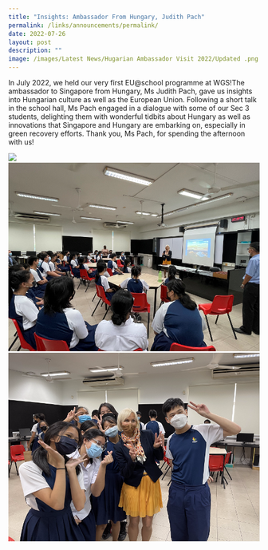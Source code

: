 ```yaml
---
title: "Insights: Ambassador From Hungary, Judith Pach"
permalink: /links/announcements/permalink/
date: 2022-07-26
layout: post
description: ""
image: /images/Latest News/Hugarian Ambassador Visit 2022/Updated .png
---
```



In July 2022, we held our very first EU@school programme at WGS!The ambassador to Singapore from Hungary, Ms Judith Pach, gave us insights into Hungarian culture as well as the European Union. Following a short talk in the school hall, Ms Pach engaged in a dialogue with some of our Sec 3 students, delighting them with wonderful tidbits about Hungary as well as innovations that Singapore and Hungary are embarking on, especially in green recovery efforts. Thank you, Ms Pach, for spending the afternoon with us!






![](/images/Latest%20News/Hugarian%20Ambassador%20Visit%202022/Final.png)![](/images/Latest%20News/Hugarian%20Ambassador%20Visit%202022/Update%202.png)![](/images/Latest%20News/Hugarian%20Ambassador%20Visit%202022/Updated%20.png)